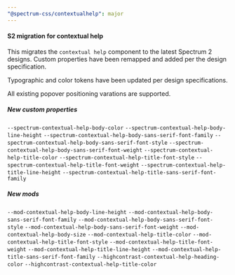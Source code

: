 ```yaml
---
"@spectrum-css/contextualhelp": major
---
```


#### S2 migration for contextual help

This migrates the `contextual help` component to the latest Spectrum 2 designs. Custom properties have been remapped and added per the design specification.

Typographic and color tokens have been updated per design specifications.

All existing popover positioning varations are supported.

##### New custom properties

`--spectrum-contextual-help-body-color`
`--spectrum-contextual-help-body-line-height`
`--spectrum-contextual-help-body-sans-serif-font-family`
`--spectrum-contextual-help-body-sans-serif-font-style`
`--spectrum-contextual-help-body-sans-serif-font-weight`
`--spectrum-contextual-help-title-color`
`--spectrum-contextual-help-title-font-style`
`--spectrum-contextual-help-title-font-weight`
`--spectrum-contextual-help-title-line-height`
`--spectrum-contextual-help-title-sans-serif-font-family`

##### New mods

`--mod-contextual-help-body-line-height`
`--mod-contextual-help-body-sans-serif-font-family`
`--mod-contextual-help-body-sans-serif-font-style`
`--mod-contextual-help-body-sans-serif-font-weight`
`--mod-contextual-help-body-size`
`--mod-contextual-help-title-color`
`--mod-contextual-help-title-font-style`
`--mod-contextual-help-title-font-weight`
`--mod-contextual-help-title-line-height`
`--mod-contextual-help-title-sans-serif-font-family`
`--highcontrast-contextual-help-heading-color`
`--highcontrast-contextual-help-title-color`
